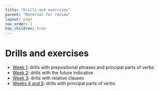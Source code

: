 ```yaml
---
title: "Drills and exercises"
parent: "Material for review"
layout: page
nav_order: 1
has_children: true
---
```


# Drills and exercises

- [Week 1](./week1/):  drills with prepositional phrases and principal parts of verbs
- [Week 2](./week1/):  drills with the future indicative
- [Week 3](./week3/):  drills with relative clauses
- [Weeks 4 and 5](./weeks4-5/):  drills with principal parts of verbs
